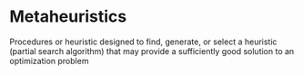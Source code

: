 # Metaheuristics
Procedures or heuristic designed to find, generate, or select a heuristic (partial search algorithm) that may provide a sufficiently good solution to an optimization problem
